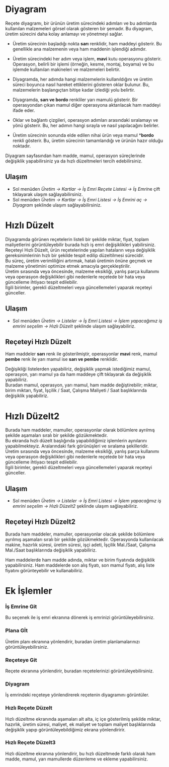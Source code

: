 
# Diyagram 

Reçete diyagramı, bir ürünün üretim sürecindeki adımları ve bu adımlarda kullanılan malzemeleri görsel olarak gösteren bir şemadır. 
Bu diyagram, üretim sürecini daha kolay anlamayı ve yönetmeyi sağlar.

- Üretim sürecinin başladığı nokta **sarı** renklidir, ham maddeyi gösterir. Bu genellikle ana malzemenin veya ham maddenin işlendiği adımdır.

- Üretim sürecindeki her adım veya işlem, **mavi** kutu operasyonu gösterir. 
Operasyon, belirli bir işlemi (örneğin, kesme, montaj, boyama) ve bu işlemde kullanılan makineleri ve malzemeleri belirtir.

- Diyagramda, her adımda hangi malzemelerin kullanıldığını ve üretim süreci boyunca nasıl hareket ettiklerini gösteren oklar bulunur. 
Bu, malzemelerin başlangıçtan bitişe kadar izlediği yolu belirtir.

- Diyagramda, **sarı ve bordo** renkliler yarı mamulü gösterir. Bir operasyondan çıkan mamul diğer operasyona aktarılacak ham maddeyi ifade eder. 

- Oklar ve bağlantı çizgileri, operasyon adımları arasındaki sıralamayı ve yönü gösterir. Bu, her adımın hangi sırayla ve nasıl yapılacağını belirler.

- Üretim sürecinin sonunda elde edilen nihai ürün veya mamul ***bordo** renkli gösterir. Bu, üretim sürecinin tamamlandığı ve ürünün hazır olduğu noktadır.

Diyagram sayfasından ham madde, mamul, operasyon süreçlerinde değişiklik yapabilirsiniz ya da hızlı düzeltmeleri tercih edebilirsiniz.

## Ulaşım

- Sol menüden *Üretim -> Kartlar -> İş Emri Reçete Listesi -> İş Emri*ne çift tıklayarak ulaşım sağlayabilirsiniz.
- Sol menüden *Üretim -> Kartlar -> İş Emri Listesi -> İş Emrini aç -> Diyagram* şeklinde ulaşım sağlayabilirsiniz.


# Hızlı Düzelt

Diyagramda görünen reçetelerin listeli bir şekilde miktar, fiyat, toplam maliyetlerini görüntüleyebilir burada hızlı iş emri değişiklikleri yabilirsiniz.  
Reçeteyi Hızlı Düzelt, ürün reçetelerinde yapılan hataların veya değişiklik gereksinimlerinin hızlı bir şekilde tespit edilip düzeltilmesi sürecidir.   
Bu süreç, üretim verimliliğini artırmak, hatalı üretimin önüne geçmek ve malzeme yönetimini optimize etmek amacıyla gerçekleştirilir.  
Üretim sırasında veya öncesinde, malzeme eksikliği, yanlış parça kullanımı veya operasyon değişiklikleri gibi nedenlerle reçetede bir hata veya güncelleme ihtiyacı tespit edilebilir.  
İlgili birimler, gerekli düzeltmeleri veya güncellemeleri yaparak reçeteyi günceller.

## Ulaşım 

- Sol menüden *Üretim -> Listeler -> İş Emri Listesi -> İşlem yapacağımız iş emrini seçelim -> Hızlı Düzelt* şeklinde ulaşım sağlayabiliriz.

## Reçeteyi Hızlı Düzelt 

Ham maddeler **sarı** renk ile gösterilmiştir, operasyonlar **mavi** renk, mamul **pembe** renk ile yarı mamul ise **sarı ve pembe** renklidir.

Değişikliği listelerden yapabiliriz, değişiklik yapmak istediğimiz mamul, operasyon, yarı mamul ya da ham maddeye çift tıklayarak da değişiklik yapabiliriz.  
Buradan mamul, operasyon, yarı mamul, ham madde değiştirebilir; miktar, birim miktarı, fiyat, İşçilik / Saat, Çalışma Maliyeti / Saat başlıklarında değişiklik yapabiliriz.

# Hızlı Düzelt2 

Burada ham maddeler, mamuller, operasyonlar olarak bölümlere ayrılmış şekilde aşamaları sıralı bir şekilde gözükmektedir.  
Bu ekranda hızlı düzelt başlığında yapabildiğimiz işlemlerin aynılarını yapabilmekteyiz.         Aralarındaki fark görünüşleri ve sıralama şekilleridir.  
Üretim sırasında veya öncesinde, malzeme eksikliği, yanlış parça kullanımı veya operasyon değişiklikleri gibi nedenlerle reçetede bir hata veya güncelleme ihtiyacı tespit edilebilir.  
İlgili birimler, gerekli düzeltmeleri veya güncellemeleri yaparak reçeteyi günceller.

## Ulaşım

- Sol menüden *Üretim -> Listeler -> İş Emri Listesi -> İşlem yapacağmız iş emrini seçelim -> Hızlı Düzelt2* şeklinde ulaşım sağlayabiliriz.

## Reçeteyi Hızlı Düzelt2

Burada ham maddeler, mamuller, operasyonlar olacak şekilde bölümlere ayrılmış aşamaları sıralı bir şekilde gözükmektedir.
Operasyonda kullanılacak makine, hazırlık süresi, üretim süresi, işçi adeti, İşçilik Mal./Saat, Çalışma Mal./Saat başlıklarında değişiklik yapabiliriz.

Ham maddelerde ham madde adında, miktar ve birim fiyatında değişiklik yapabilirsiniz.
Ham maddelerde son alış fiyatı, son mamul fiyatı, alış liste fiyatını görünteyebilir ve kullanabiliriz.

# Ek İşlemler 

### İş Emrine Git 

Bu seçenek ile iş emri ekranına dönerek iş emrinizi görüntüleyebilirsiniz.

### Plana Gİt 

Üretim planı ekranına yönlendirir, buradan üretim planlamalarınızı görüntüleyebilirsiniz.

### Reçeteye Git

Reçete ekranına yönlendirir, buradan reçetelerinizi görüntüleyebilirsiniz.

### Diyagram 

İş emrindeki reçeteye yönlendirerek reçetenin diyagramını görüntüler.

### Hızlı Reçete Düzelt

Hızlı düzeltme ekranında aşamaları alt alta, iç içe gösterilmiş şekilde miktar, hazırlık, üretim süresi, maliyet, ek maliyet ve toplam maliyet başlıklarında değişiklik yapıp görüntüleyebildiğimiz ekrana yönlendiririr.

### Hızlı Reçete Düzelt3

Hızlı düzeltme ekranına yönlendirir, bu hızlı düzeltmede farklı olarak ham madde, mamul, yarı mamullerde düzenleme ve ekleme yapabilirsiniz.